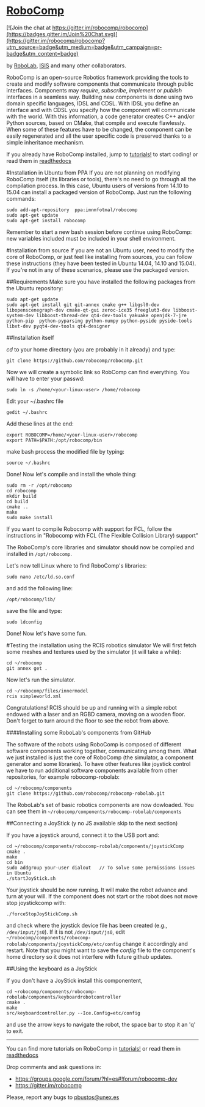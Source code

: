 [RoboComp](http://robocomp.net)
===============================

[![Join the chat at https://gitter.im/robocomp/robocomp](https://badges.gitter.im/Join%20Chat.svg)](https://gitter.im/robocomp/robocomp?utm_source=badge&utm_medium=badge&utm_campaign=pr-badge&utm_content=badge)

by [RoboLab](http://robolab.unex.es), [ISIS](http://www.grupoisis.uma.es/index.php?option=com_jresearch&view=staff&Itemid=3&lang=es) and many other collaborators.

RoboComp is an open-source Robotics framework providing the tools to create and modify software components that communicate through public interfaces. Components may *require*, *subscribe*, *implement* or *publish*
interfaces in a seamless way. Building new components is done using two domain specific languages, IDSL and CDSL. With IDSL you define an interface and with CDSL you specify how the component will communicate with the world. With this information, a code generator creates C++ and/or Python sources, based on CMake, that compile and execute flawlessly. When some of these features have to be changed, the component can be easily regenerated and all the user specific code is preserved thanks to a simple inheritance mechanism.

If you already have RoboComp installed, jump to [tutorials!](doc/README.md) to start coding! or read them in [readthedocs](http://robocomp.readthedocs.org/en/latest/)

#Installation in Ubuntu from PPA
If you are not planning on modifying RoboComp itself (its libraries or tools), there's no need to go through all the compilation process. In this case, Ubuntu users of versions from 14.10 to 15.04 can install a packaged version of RoboComp. Just run the following commands:

    sudo add-apt-repository  ppa:imnmfotmal/robocomp
    sudo apt-get update
    sudo apt-get install robocomp

Remember to start a new bash session before continue using RoboComp: new variables included must be included in your shell environment.


#Installation from source
If you are not an Ubuntu user, need to modify the core of RoboComp, or just feel like installing from sources, you can follow these instructions (they have been tested in Ubuntu 14.04, 14.10 and 15.04). If you're not in any of these scenarios, please use the packaged version.

##Requirements
Make sure you have installed the following packages from the Ubuntu repository:

    sudo apt-get update
    sudo apt-get install git git-annex cmake g++ libgsl0-dev libopenscenegraph-dev cmake-qt-gui zeroc-ice35 freeglut3-dev libboost-system-dev libboost-thread-dev qt4-dev-tools yakuake openjdk-7-jre python-pip  python-pyparsing python-numpy python-pyside pyside-tools libxt-dev pyqt4-dev-tools qt4-designer 
    
##Installation itself

*cd* to your home directory (you are probably in it already) and type:

    git clone https://github.com/robocomp/robocomp.git

Now we will create a symbolic link so RobComp can find everything. You will have to enter your passwd:

    sudo ln -s /home/<your-linux-user> /home/robocomp 
    
Edit your ~/.bashrc file 

    gedit ~/.bashrc

Add these lines at the end:

    export ROBOCOMP=/home/<your-linux-user>/robocomp
    export PATH=$PATH:/opt/robocomp/bin
   
make bash process the modified file by typing: 

    source ~/.bashrc

Done! Now let's compile and install the whole thing:

    sudo rm -r /opt/robocomp
    cd robocomp
    mkdir build
    cd build
    cmake ..
    make
    sudo make install

If you want to compile Robocomp with support for FCL, follow the instructions in "Robocomp with FCL (The Flexible Collision Library) support"

The RoboComp's core libraries and simulator should now be compiled and installed in `/opt/robocomp`.

Let's now tell Linux where to find RoboComp's libraries:

    sudo nano /etc/ld.so.conf

and add the following line:

    /opt/robocomp/lib/
   
save the file and type:

    sudo ldconfig

Done! Now let's have some fun.

#Testing the installation using the RCIS robotics simulator
We will first fetch some meshes and textures used by the simulator (it will take a while):

    cd ~/robocomp
    git annex get .
    
Now let's run the simulator. 

    cd ~/robocomp/files/innermodel
    rcis simpleworld.xml
    
Congratulations! RCIS should be up and running with a simple robot endowed with a laser and an RGBD camera, moving on a wooden floor. Don't forget to turn around the floor to see the robot from above.
 
####Installing some RoboLab's components from GitHub

The software of the robots using RoboComp is composed of different software components working together, communicating among them. What we just installed is just the core of RoboComp (the simulator, a component generator and some libraries). To have other features like joystick control we have to run additional software components available from other repositories, for example robocomp-robolab:

    cd ~/robocomp/components
    git clone https://github.com/robocomp/robocomp-robolab.git
    
The RoboLab's set of basic robotics components are now dowloaded. You can see them in `~/robocomp/components/robocomp-robolab/components`

##Connecting a JoyStick (y no JS available skip to the next section)

If you have a joystick around, connect it to the USB port and:

    cd ~/robocomp/components/robocomp-robolab/components/joystickComp
    cmake .
    make
    cd bin
    sudo addgroup your-user dialout   // To solve some permissions issues in Ubuntu
    ./startJoyStick.sh 
    
Your joystick should be now running. It will make the robot advance and turn at your will. If the component does not start or the robot does not move stop joystickcomp with:

    ./forceStopJoyStickComp.sh
    
and check where the joystick device file has been created (e.g., `/dev/input/js0`). If it is not `/dev/input/js0`, edit `~/robocomp/components/robocomp-robolab/components/joystickComp/etc/config` change it accordingly and restart. Note that you might want to save the *config* file to the component's home directory so it does not interfere with future github updates.


##Using the keyboard as a JoyStick

If you don't have a JoyStick install this componentent,

    cd ~robocomp/components/robocomp-robolab/components/keyboardrobotcontroller
    cmake .
    make
    src/keyboardcontroller.py --Ice.Config=etc/config
    
and use the arrow keys to navigate the robot, the space bar to stop it an 'q' to exit.


---------------------------------------------------------------------
You can find more tutorials on RoboComp in [tutorials!](doc/README.md) or read them in [readthedocs](http://robocomp.readthedocs.org/en/latest/)

Drop comments and ask questions in:

- https://groups.google.com/forum/?hl=es#!forum/robocomp-dev
- https://gitter.im/robocomp

Please, report any bugs to pbustos@unex.es



    
    
    



